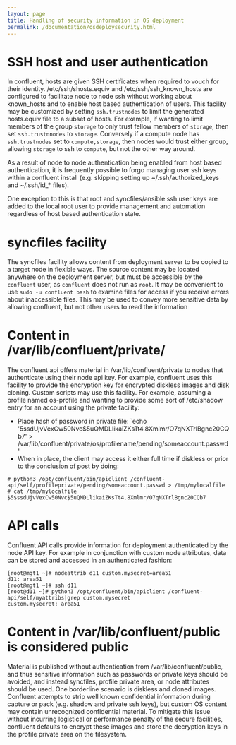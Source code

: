```yaml
---
layout: page
title: Handling of security information in OS deployment
permalink: /documentation/osdeploysecurity.html
---
```


# SSH host and user authentication

In confluent, hosts are given SSH certificates when required to vouch for their identity. /etc/ssh/shosts.equiv and /etc/ssh/ssh_known_hosts
are configured to facilitate node to node ssh without working about known_hosts and to enable host based authentication of users. This
facility may be customized by setting `ssh.trustnodes` to limit the generated hosts.equiv file to a subset of hosts.  For example,
if wanting to limit members of the group `storage` to only trust fellow members of `storage`, then set `ssh.trustnnodes` to `storage`.
Conversely if a compute node has `ssh.trustnodes` set to `compute,storage`, then nodes would trust either group, allowing `storage` to
ssh to `compute`, but not the other way around.

As a result of node to node authentication being enabled from host based authentication, it is frequently possible to forgo managing user ssh keys
within a confluent install (e.g. skipping setting up ~/.ssh/authorized_keys and ~/.ssh/id_\* files).

One exception to this is that root and syncfiles/ansible ssh user keys are added to the local root user to provide management and automation
regardless of host based authentication state.

# syncfiles facility

The syncfiles facility allows content from deployment server to be copied to a target node in flexible ways. The source content may be located
anywhere on the deployment server, but must be accessible by the `confluent` user, as `confluent` does not run as `root`.  It may be convenient
to use `sudo -u confluent bash` to examine files for access if you receive errors about inaccessible files. This may be used to convey more sensitive
data by allowing confluent, but not other users to read the information

# Content in /var/lib/confluent/private/

The confluent api offers material in /var/lib/confluent/private to nodes that authenticate using their node api key. For example, confluent uses
this facility to provide the encryption key for encrypted diskless images and disk cloning. Custom scripts may use this facility. For example, assuming
a profile named os-profile and wanting to provide some sort of /etc/shadow entry for an account using the private facility:
- Place hash of password in private file: `echo '$5$ssdUjvVexCw50Nvc$5uQMDLlikaiZKsTt4.8Xmlmr/O7qNXTrlBgnc20CQb7' > /var/lib/confluent/private/os/profilename/pending/someaccount.passwd'
- When in place, the client may access it either full time if diskless or prior to the conclusion of post by doing:
```
# python3 /opt/confluent/bin/apiclient /confluent-api/self/profileprivate/pending/someaccount.passwd > /tmp/mylocalfile  
# cat /tmp/mylocalfile  
$5$ssdUjvVexCw50Nvc$5uQMDLlikaiZKsTt4.8Xmlmr/O7qNXTrlBgnc20CQb7  
```

# API calls

Confluent API calls provide information for deployment authenticated by the node API key.  For example in conjunction with custom node attributes, data can be stored and
accessed in an authenticated fashion:

    [root@mgt1 ~]# nodeattrib d11 custom.mysecret=area51
    d11: area51
    [root@mgt1 ~]# ssh d11
    [root@d11 ~]# python3 /opt/confluent/bin/apiclient /confluent-api/self/myattribs|grep custom.mysecret
    custom.mysecret: area51

# Content in /var/lib/confluent/public is considered public

Material is published without authentication from /var/lib/confluent/public, and thus sensitive information such as passwords or private keys should be avoided, and instead syncfiles, profile private area, or node attributes should be used.
One borderline scenario is diskless and cloned images.  Confluent attempts to strip well known confidential information during capture or pack (e.g. shadow and private ssh keys), but custom OS content
may contain unrecognized confidential material. To mitigate this issue without incurring logistical or performance penalty of the secure facilities, confluent defaults to encrypt these images and
store the decryption keys in the profile private area on the filesystem.


